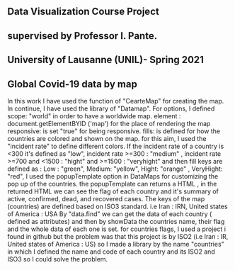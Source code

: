 ## Data Visualization Course Project
## supervised by Professor I. Pante.
## University of Lausanne (UNIL)- Spring 2021


## Global Covid-19 data by map

In this work I have used the function of  "CearteMap" for creating the map. In continue, I have used the library of "Datamap". For options, I defined 
scope: "world" in order to have a worldwide map.
element : document.getElementBYID ('map') for the place of rendering the map 
responsive: is set "true" for being responsive.
fills: is defined for how the countries are colored and shown on the map. for this aim, I used the "incident rate" to define different colors. If the incident rate of a country 
is <300  it's defined as "low", incident rate >=300 : "medium" , incident rate >=700 and <1500 : "hight"  and >=1500 : "veryhight"
and then fill keys are defined as : 
Low : "green", 
Medium: "yellow",
Hight: "orange" ,
VeryHight: "red", 
I used the popupTemplate option in DataMaps for customizing the pop up of the countries. 
the popupTemplate can returns a HTML ,  in the returned HTML we can see the flag of each country and it's summary of active, confirmed, dead, and recovered cases. 
The keys of the map (countries) are defined based on ISO3 standard. 
i.e Iran : IRN, United states of America : USA
By "data.find" we can get the data of each country ( defined as attributes) and then by showData the countries name, their flag and the whole data of each one is set.
for countries flags, I used a project i found in github but the problem was that this project is by ISO2 (i.e Iran : IR, United states of America : US) 
so I made a library by the name "countries" in which I defined the name and code of each country and its ISO2 and ISO3 so I could solve the problem. 

